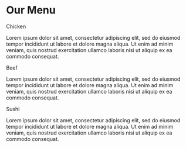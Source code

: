 <!DOCTYPE html>
<html>
<head>
<meta charset="utf-8">
 <meta name="viewport" content="width=device-width, initial-scale=1">
 
<title>Module 2</title>
<link rel="stylesheet" href="css/style.css">
<link href="https://fonts.googleapis.com/css?family=Lato" rel="stylesheet"> 
</head>

  <body>
    <h1>Our Menu</h1>
<div class="row">
  <div class="col-lg-4 col-md-6">
	<div id="content">
		<p id="chicken">Chicken</p>
		<p>Lorem ipsum dolor sit amet, consectetur adipiscing elit, sed do eiusmod tempor incididunt ut labore et dolore magna aliqua. Ut enim ad minim veniam, quis nostrud exercitation ullamco laboris nisi ut aliquip ex ea commodo consequat.
		</p>
	</div>
  </div>
  <div class="col-lg-4 col-md-6">
	<div id="content">
		<p id="beef">Beef</p>
		<p>Lorem ipsum dolor sit amet, consectetur adipiscing elit, sed do eiusmod tempor incididunt ut labore et dolore magna aliqua. Ut enim ad minim veniam, quis nostrud exercitation ullamco laboris nisi ut aliquip ex ea commodo consequat. 
		</p>
	</div>
  </div>
  <div class="col-lg-4 col-md-12">
	<div id="content">
		<p id="sushi">Sushi</p>
		<p>Lorem ipsum dolor sit amet, consectetur adipiscing elit, sed do eiusmod tempor incididunt ut labore et dolore magna aliqua. Ut enim ad minim veniam, quis nostrud exercitation ullamco laboris nisi ut aliquip ex ea commodo consequat.
		</p>
	</div>
  </div>
</div>
    <footer>
    </footer>
  </body>
</html>

